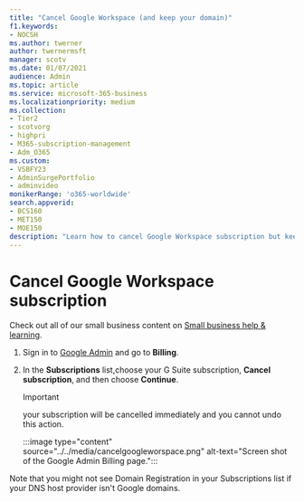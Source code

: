 ```yaml
---
title: "Cancel Google Workspace (and keep your domain)"
f1.keywords:
- NOCSH
ms.author: twerner
author: twernermsft
manager: scotv
ms.date: 01/07/2021
audience: Admin
ms.topic: article
ms.service: microsoft-365-business
ms.localizationpriority: medium
ms.collection: 
- Tier2
- scotvorg
- highpri
- M365-subscription-management 
- Adm_O365
ms.custom:
- VSBFY23 
- AdminSurgePortfolio
- adminvideo
monikerRange: 'o365-worldwide'
search.appverid:
- BCS160
- MET150
- MOE150
description: "Learn how to cancel Google Workspace subscription but keep your domain."
---
```


# Cancel Google Workspace subscription

Check out all of our small business content on [Small business help & learning](https://go.microsoft.com/fwlink/?linkid=2224585).

1. Sign in to [Google Admin](https://admin.google.com/) and go to **Billing**.
1. In the **Subscriptions** list,choose your G Suite subscription, **Cancel subscription**, and then choose **Continue**.

    > [!IMPORTANT]
    > your subscription will be cancelled immediately and you cannot undo this action.

    :::image type="content" source="../../media/cancelgoogleworspace.png" alt-text="Screen shot of the Google Admin Billing page.":::

Note that you might not see Domain Registration in your Subscriptions list if your DNS host provider isn't Google domains.
